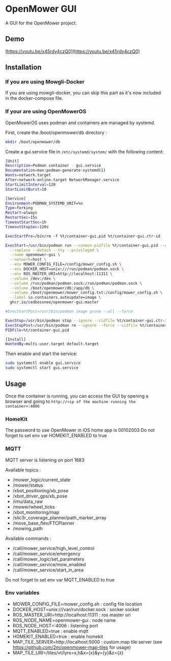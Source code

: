 # OpenMower GUI

A GUI for the OpenMower project.

## Demo

[https://youtu.be/x45rdy4czQ0](https://youtu.be/x45rdy4czQ0)

## Installation

### If you are using Mowgli-Docker

If you are using mowgli-docker, you can skip this part as it's now included in the docker-compose file.

### If your are using OpenMowerOS

OpenMowerOS uses podman and containers are managed by systemd.

First, create the /boot/openmower/db directory :

```bash
mkdir /boot/openmower/db
```

Create a gui.service file in `/etc/systemd/system/` with the following content:

```bash
[Unit]
Description=Podman container - gui.service
Documentation=man:podman-generate-systemd(1)
Wants=network.target
After=network-online.target NetworkManager.service
StartLimitInterval=120
StartLimitBurst=10

[Service]
Environment=PODMAN_SYSTEMD_UNIT=%n
Type=forking
Restart=always
RestartSec=15s
TimeoutStartSec=1h
TimeoutStopSec=120s

ExecStartPre=/bin/rm -f %t/container-gui.pid %t/container-gui.ctr-id

ExecStart=/usr/bin/podman run --conmon-pidfile %t/container-gui.pid --cidfile %t/container-gui.ctr-id --cgroups=no-conmon \
  --replace --detach --tty --privileged \
  --name openmower-gui \
  --network=host \
  --env MOWER_CONFIG_FILE=/config/mower_config.sh \
  --env DOCKER_HOST=unix:///run/podman/podman.sock \
  --env ROS_MASTER_URI=http://localhost:11311 \
  --volume /dev:/dev \
  --volume /run/podman/podman.sock:/run/podman/podman.sock \
  --volume /boot/openmower/db:/app/db \
  --volume /boot/openmower/mower_config.txt:/config/mower_config.sh \
  --label io.containers.autoupdate=image \
  ghcr.io/cedbossneo/openmower-gui:master

#ExecStartPost=/usr/bin/podman image prune --all --force

ExecStop=/usr/bin/podman stop --ignore --cidfile %t/container-gui.ctr-id -t 10
ExecStopPost=/usr/bin/podman rm --ignore --force --cidfile %t/container-gui.ctr-id
PIDFile=%t/container-gui.pid

[Install]
WantedBy=multi-user.target default.target
```

Then enable and start the service:

```bash
sudo systemctl enable gui.service
sudo systemctl start gui.service
```

## Usage

Once the container is running, you can access the GUI by opening a browser and going
to `http://<ip of the machine running the container>:4006`

### HomeKit

The password to use OpenMower in iOS home app is 00102003
Do not forget to set env var HOMEKIT_ENABLED to true

### MQTT

MQTT server is listening on port 1883

Available topics :

- /mower_logic/current_state
- /mower/status
- /xbot_positioning/xb_pose
- /xbot_driver_gps/xb_pose
- /imu/data_raw
- /mower/wheel_ticks
- /xbot_monitoring/map
- /slic3r_coverage_planner/path_marker_array
- /move_base_flex/FTCPlanner
- /mowing_path

Available commands :

- /call/mower_service/high_level_control
- /call/mower_service/emergency
- /call/mower_logic/set_parameters
- /call/mower_service/mow_enabled
- /call/mower_service/start_in_area

Do not forget to set env var MQTT_ENABLED to true

### Env variables

- MOWER_CONFIG_FILE=mower_config.sh : config file location
- DOCKER_HOST=unix:///var/run/docker.sock : socker socket
- ROS_MASTER_URI=http://localhost:11311 : ros master uri
- ROS_NODE_NAME=openmower-gui : node name
- ROS_NODE_HOST=:4006 : listening port
- MQTT_ENABLED=true : enable mqtt
- HOMEKIT_ENABLED=true : enable homekit
- MAP_TILE_SERVER=http://localhost:5000 : custom map tile server (see https://github.com/2m/openmower-map-tiles for
  usage)
- MAP_TILE_URI=/tiles/vt/lyrs=s,h&x={x}&y={y}&z={z}
